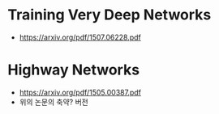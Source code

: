 # Training Very Deep Networks
- https://arxiv.org/pdf/1507.06228.pdf

# Highway Networks
- https://arxiv.org/pdf/1505.00387.pdf
- 위의 논문의 축약? 버전
